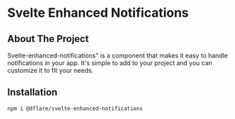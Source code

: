 # Svelte Enhanced Notifications

<!-- ABOUT THE PROJECT -->
## About The Project
Svelte-enhanced-notifications" is a component that makes it easy to handle notifications in your app. It's simple to add to your project and you can customize it to fit your needs.

## Installation
```sh
npm i @dflare/svelte-enhanced-notifications
```
